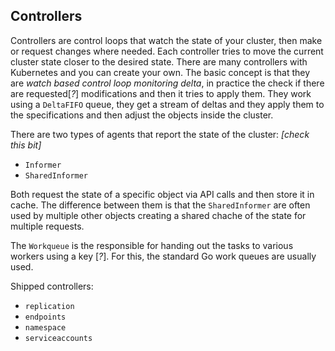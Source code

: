 ## Controllers ##

Controllers are control loops that watch the state of your cluster, then make or request changes where needed.
Each controller tries to move the current cluster state closer to the desired state.
There are many controllers with Kubernetes and you can create your own.
The basic concept is that they are *watch based control loop monitoring delta*, in practice the check if there are requested[*?*] modifications and then it tries to apply them.
They work using a `DeltaFIFO` queue, they get a stream of deltas and they apply them to the specifications and then adjust the objects inside the cluster.

There are two types of agents that report the state of the cluster: *[check this bit]*
* `Informer`
* `SharedInformer`

Both request the state of a specific object via API calls and then store it in cache.
The difference between them is that the `SharedInformer` are often used by multiple other objects creating a shared chache of the state for multiple requests.

The `Workqueue` is the responsible for handing out the tasks to various workers using a key [*?*].
For this, the standard Go work queues are usually used.

Shipped controllers:
* `replication`
* `endpoints`
* `namespace`
* `serviceaccounts`
